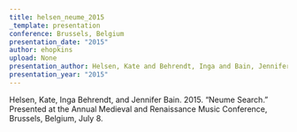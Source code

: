 ```yaml
---
title: helsen_neume_2015
_template: presentation
conference: Brussels, Belgium
presentation_date: "2015"
author: ehopkins
upload: None
presentation_author: Helsen, Kate and Behrendt, Inga and Bain, Jennifer
presentation_year: "2015"
---
```

Helsen, Kate, Inga Behrendt, and Jennifer Bain. 2015. “Neume Search.” Presented at the Annual Medieval and Renaissance Music Conference, Brussels, Belgium, July 8.